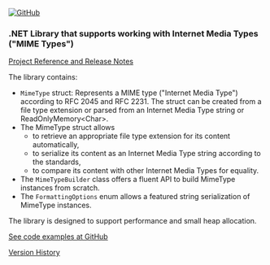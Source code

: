 [![GitHub](https://img.shields.io/github/license/FolkerKinzel/MimeTypes)](https://github.com/FolkerKinzel/MimeTypes/blob/master/LICENSE)


### .NET Library that supports working with Internet Media Types ("MIME Types")
[Project Reference and Release Notes](https://github.com/FolkerKinzel/MimeTypes/releases/tag/v2.0.0-beta.4)

The library contains:
- `MimeType` struct: Represents a MIME type ("Internet Media Type") according to RFC 2045 and RFC 2231. The struct can be created from a file type extension or parsed from an Internet Media Type string or ReadOnlyMemory&lt;Char&gt;.
- The MimeType struct allows 
  - to retrieve an appropriate file type extension for its content automatically,
  - to serialize its content as an Internet Media Type string according to the standards,
  - to compare its content with other Internet Media Types for equality.
- The `MimeTypeBuilder` class offers a fluent API to build MimeType instances from scratch.
- The `FormattingOptions` enum allows a featured string serialization of MimeType instances.

The library is designed to support performance and small heap allocation.

[See code examples at GitHub](https://github.com/FolkerKinzel/MimeTypes)

[Version History](https://github.com/FolkerKinzel/MimeTypes/releases)



